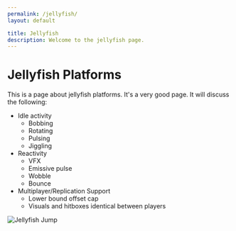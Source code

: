 ```yaml
---
permalink: /jellyfish/
layout: default

title: Jellyfish
description: Welcome to the jellyfish page.
---
```




# Jellyfish Platforms

This is a page about jellyfish platforms. It's a very good page. It will discuss the following:
- Idle activity
	- Bobbing
	- Rotating
	- Pulsing
	- Jiggling
- Reactivity
	- VFX
	- Emissive pulse
	- Wobble
	- Bounce
- Multiplayer/Replication Support
	- Lower bound offset cap
	- Visuals and hitboxes identical between players

<img class="border-image mb-5" src="/assets/images/projects/jellyfish_jump.gif" alt="Jellyfish Jump" />